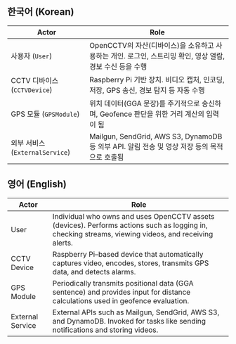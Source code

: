 ## 한국어 (Korean)
| Actor                         | Role                                                                                                   |
|-------------------------------|--------------------------------------------------------------------------------------------------------|
| 사용자 (`User`)                 | OpenCCTV의 자산(디바이스)을 소유하고 사용하는 개인. 로그인, 스트리밍 확인, 영상 열람, 경보 수신 등을 수행      |
| CCTV 디바이스 (`CCTVDevice`)    | Raspberry Pi 기반 장치. 비디오 캡처, 인코딩, 저장, GPS 송신, 경보 탐지 등 자동 수행                          |
| GPS 모듈 (`GPSModule`)          | 위치 데이터(GGA 문장)를 주기적으로 송신하며, Geofence 판단을 위한 거리 계산의 입력이 됨                       |
| 외부 서비스 (`ExternalService`) | Mailgun, SendGrid, AWS S3, DynamoDB 등 외부 API. 알림 전송 및 영상 저장 등의 목적으로 호출됨                 |

## 영어 (English)
| Actor            | Role                                                                                                                                                                              |
|------------------|-----------------------------------------------------------------------------------------------------------------------------------------------------------------------------------|
| User             | Individual who owns and uses OpenCCTV assets (devices). Performs actions such as logging in, checking streams, viewing videos, and receiving alerts.                              |
| CCTV Device      | Raspberry Pi–based device that automatically captures video, encodes, stores, transmits GPS data, and detects alarms.                                                              |
| GPS Module       | Periodically transmits positional data (GGA sentence) and provides input for distance calculations used in geofence evaluation.                                                   |
| External Service | External APIs such as Mailgun, SendGrid, AWS S3, and DynamoDB. Invoked for tasks like sending notifications and storing videos.                                                    |
